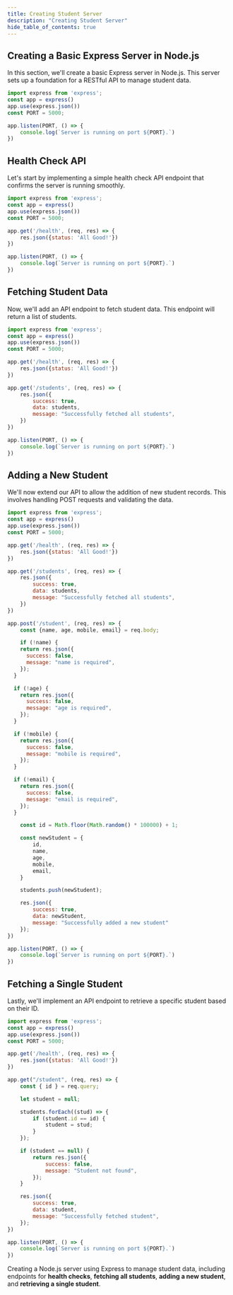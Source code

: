 ```yaml
---
title: Creating Student Server
description: "Creating Student Server"
hide_table_of_contents: true
---
```


## Creating a Basic Express Server in Node.js

In this section, we'll create a basic Express server in Node.js. This server sets up a foundation for a RESTful API to manage student data.

```jsx title="school/index.js" showLineNumbers
import express from 'express';
const app = express()
app.use(express.json())
const PORT = 5000;

app.listen(PORT, () => {
    console.log(`Server is running on port ${PORT}.`)
})
```

## Health Check API

Let's start by implementing a simple health check API endpoint that confirms the server is running smoothly.

```jsx title="school/index.js" showLineNumbers
import express from 'express';
const app = express()
app.use(express.json())
const PORT = 5000;

app.get('/health', (req, res) => {
    res.json({status: 'All Good!'})
})

app.listen(PORT, () => {
    console.log(`Server is running on port ${PORT}.`)
})
```

## Fetching Student Data

Now, we'll add an API endpoint to fetch student data. This endpoint will return a list of students.

```jsx title="school/index.js" showLineNumbers
import express from 'express';
const app = express()
app.use(express.json())
const PORT = 5000;

app.get('/health', (req, res) => {
    res.json({status: 'All Good!'})
})

app.get('/students', (req, res) => {
    res.json({
        success: true,
        data: students,
        message: "Successfully fetched all students",
    })
})

app.listen(PORT, () => {
    console.log(`Server is running on port ${PORT}.`)
})
```

## Adding a New Student

We'll now extend our API to allow the addition of new student records. This involves handling POST requests and validating the data.

```jsx title="school/index.js" showLineNumbers
import express from 'express';
const app = express()
app.use(express.json())
const PORT = 5000;

app.get('/health', (req, res) => {
    res.json({status: 'All Good!'})
})

app.get('/students', (req, res) => {
    res.json({
        success: true,
        data: students,
        message: "Successfully fetched all students",
    })
})

app.post('/student', (req, res) => {
    const {name, age, mobile, email} = req.body;

    if (!name) {
    return res.json({
      success: false,
      message: "name is required",
    });
  }

  if (!age) {
    return res.json({
      success: false,
      message: "age is required",
    });
  }

  if (!mobile) {
    return res.json({
      success: false,
      message: "mobile is required",
    });
  }

  if (!email) {
    return res.json({
      success: false,
      message: "email is required",
    });
  }

    const id = Math.floor(Math.random() * 100000) + 1;

    const newStudent = {
        id,
        name,
        age,
        mobile,
        email,
    }

    students.push(newStudent);

    res.json({
        success: true,
        data: newStudent,
        message: "Successfully added a new student"
    });
})

app.listen(PORT, () => {
    console.log(`Server is running on port ${PORT}.`)
})
```

## Fetching a Single Student

Lastly, we'll implement an API endpoint to retrieve a specific student based on their ID.

```jsx title="school/index.js" showLineNumbers
import express from 'express';
const app = express()
app.use(express.json())
const PORT = 5000;

app.get('/health', (req, res) => {
    res.json({status: 'All Good!'})
})

app.get("/student", (req, res) => {
    const { id } = req.query;

    let student = null;

    students.forEach((stud) => {
        if (student.id == id) {
            student = stud;
        }
    });

    if (student == null) {
        return res.json({
            success: false,
            message: "Student not found",
        });
    }

    res.json({
        success: true,
        data: student,
        message: "Successfully fetched student",
    });
})

app.listen(PORT, () => {
    console.log(`Server is running on port ${PORT}.`)
})
```
Creating a Node.js server using Express to manage student data, including endpoints for **health checks**, **fetching all students**, **adding a new student**, and **retrieving a single student**.